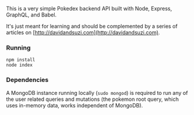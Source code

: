 This is a very simple Pokedex backend API built with Node, Express, GraphQL, and Babel.

It's just meant for learning and should be complemented by a series of articles on [http://davidandsuzi.com](http://davidandsuzi.com).

### Running

```
npm install
node index
```

### Dependencies

A MongoDB instance running locally (```sudo mongod```) is required to run any of the user related queries and mutations (the pokemon root query, which uses in-memory data, works independent of MongoDB).